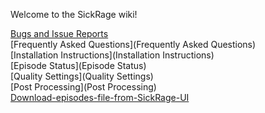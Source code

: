Welcome to the SickRage wiki!

[Bugs and Issue Reports](http://github.com/sickragetv/sickrage-issues/issues)
<br>
[Frequently Asked Questions](Frequently Asked Questions)
<br>
[Installation Instructions](Installation Instructions)
<br>
[Episode Status](Episode Status)
<br>
[Quality Settings](Quality Settings)
<br>
[Post Processing](Post Processing)
<br>
[Download-episodes-file-from-SickRage-UI](Download-episodes-file-from-SickRage-UI)